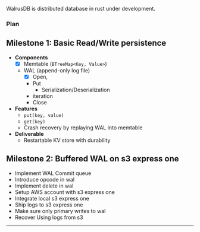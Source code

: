 WalrusDB is distributed database in rust under development.

### Plan
## Milestone 1: Basic Read/Write persistence
- **Components**
    - [x] Memtable (`BTreeMap<Key, Value>`)
    - WAL (append-only log file)
        - [x] Open,
        - Put
            - Serialization/Deserialization
        - iteration
        - Close
- **Features**
    - `put(key, value)`
    - `get(key)`
    - Crash recovery by replaying WAL into memtable
- **Deliverable**
    - Restartable KV store with durability


## Milestone 2: Buffered WAL on s3 express one
* Implement WAL Commit queue
* Introduce opcode in wal
* Implement delete in wal
* Setup AWS account with s3 express one
* Integrate local s3 express one
* Ship logs to s3 express one
* Make sure only primary writes to wal
* Recover Using logs from s3
---
